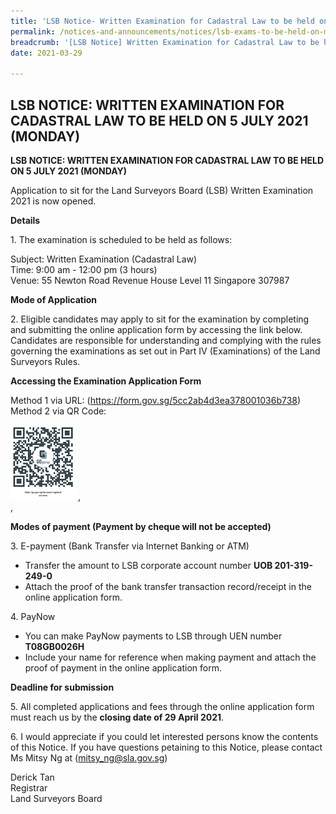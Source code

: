 ```yaml
---
title: 'LSB Notice- Written Examination for Cadastral Law to be held on 5 July 2021 (Monday)'
permalink: /notices-and-announcements/notices/lsb-exams-to-be-held-on-monday-5-july-2021-cadastral-law/
breadcrumb: '[LSB Notice] Written Examination for Cadastral Law to be held on 5 July 2021 (Monday)'
date: 2021-03-29

---
```



## LSB NOTICE: WRITTEN EXAMINATION FOR CADASTRAL LAW TO BE HELD ON 5 JULY 2021 (MONDAY)

**LSB NOTICE: WRITTEN EXAMINATION FOR CADASTRAL LAW TO BE HELD ON 5 JULY 2021 (MONDAY)**

Application to sit for the Land Surveyors Board (LSB) Written Examination 2021 is now opened. 

**Details**

1\. The examination is scheduled to be held as follows:<br>

Subject: Written Examination (Cadastral Law)<br>
Time: 9:00 am - 12:00 pm (3 hours)<br>
Venue: 55 Newton Road
Revenue House Level 11
Singapore 307987

**Mode of Application**

2\. Eligible candidates may apply to sit for the examination by completing and submitting the online application form by accessing the link below. Candidates are responsible for understanding and complying with the rules governing the examinations as set out in Part IV (Examinations) of the Land Surveyors Rules.

**Accessing the Examination Application Form**

Method 1 via URL: (<https://form.gov.sg/5cc2ab4d3ea378001036b738>)<br>
Method 2 via QR Code: 
<div class="image">
    <img src="/images/lsb_cada_law_qr_code1.png">, 
    </div>, <width="680" height="500">
    
 
 
**Modes of payment (Payment by cheque will not be accepted)**

3\. E-payment (Bank Transfer via Internet Banking or ATM)
- Transfer the amount to LSB corporate account number **UOB 201-319-249-0**
- Attach the proof of the bank transfer transaction record/receipt in the online application form.

4\. PayNow
- You can make PayNow payments to LSB through UEN number **T08GB0026H**
- Include your name for reference when making payment and attach the proof of payment in the online application form.

**Deadline for submission**

5\. All completed applications and fees through the online application form must reach us by the **closing date of 29 April 2021**.

6\. I would appreciate if you could let interested persons know the contents of this Notice. If you have questions petaining to this Notice, please contact Ms Mitsy Ng at (<mitsy_ng@sla.gov.sg>)






 Derick Tan<br>Registrar<br>Land Surveyors Board  
